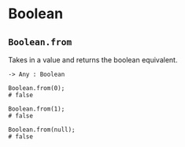 # Boolean

## `Boolean.from`

Takes in a value and returns the boolean equivalent.

```title="Signature"
-> Any : Boolean
```

```
Boolean.from(0);
# false

Boolean.from(1);
# false

Boolean.from(null);
# false
```
